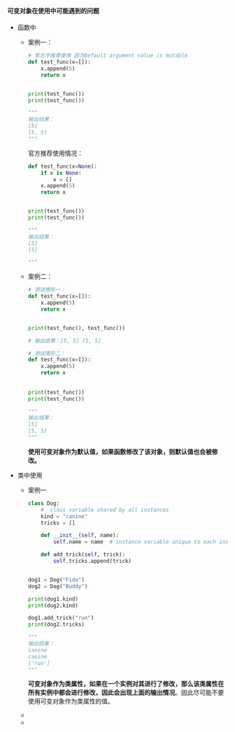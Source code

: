 #### 可变对象在使用中可能遇到的问题

- 函数中

  - 案例一：

    ```python
    # 官方不推荐使用 因为Default argument value is mutable 
    def test_func(x=[]):
        x.append(5)
        return x
    
    
    print(test_func())
    print(test_func())
    
    """
    输出结果：
    [5]
    [5, 5]
    """
    ```

    官方推荐使用情况：

    ```python
    def test_func(x=None):
        if x is None:
            x = []
        x.append(5)
        return x
    
    
    print(test_func())
    print(test_func())
    
    """
    输出结果：
    [5]
    [5]
    
    """
    ```

    

  - 案例二：

    ```python
    # 测试情形一：
    def test_func(x=[]):
        x.append(5)
        return x
    
    
    print(test_func(), test_func())
    
    # 输出结果：[5, 5] [5, 5]
    
    # 测试情形二：
    def test_func(x=[]):
        x.append(5)
        return x
        
        
    print(test_func())
    print(test_func())
    
    """
    输出结果：
    [5]
    [5, 5]
    """
    ```

    **使用可变对象作为默认值，如果函数修改了该对象，则默认值也会被修改。**

- 类中使用

  - 案例一

    ```python
    class Dog:
        #  class variable shared by all instances
        kind = "canine"
        tricks = []
    
        def __init__(self, name):
            self.name = name  # instance variable unique to each instance
    
        def add_trick(self, trick):
            self.tricks.append(trick)
    
    
    dog1 = Dog("Fido")
    dog2 = Dog("Buddy")
    
    print(dog1.kind)
    print(dog2.kind)
    
    dog1.add_trick("run")
    print(dog2.tricks)
    
    """
    输出结果：
    canine
    canine
    ['run']
    """
    ```

    **可变对象作为类属性，如果在一个实例对其进行了修改，那么该类属性在所有实例中都会进行修改，因此会出现上面的输出情况**。因此尽可能不要使用可变对象作为类属性的值。

    

  - 

  - 
